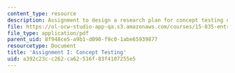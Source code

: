 ```yaml
---
content_type: resource
description: Assignment to design a research plan for concept testing of a new product.
file: https://ol-ocw-studio-app-qa.s3.amazonaws.com/courses/15-835-entrepreneurial-marketing-spring-2002/a392c23cc262ca62516f83f4107255e5_assignmentI.pdf
file_type: application/pdf
parent_uid: 8f948ce5-a9b1-d090-f9c0-1abe65939877
resourcetype: Document
title: 'Assignment I: Concept Testing'
uid: a392c23c-c262-ca62-516f-83f4107255e5
---
```

